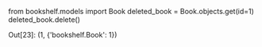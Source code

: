 <!-- command -->
from bookshelf.models import Book
deleted_book = Book.objects.get(id=1)
deleted_book.delete()
<!-- output -->
Out[23]: (1, {'bookshelf.Book': 1})